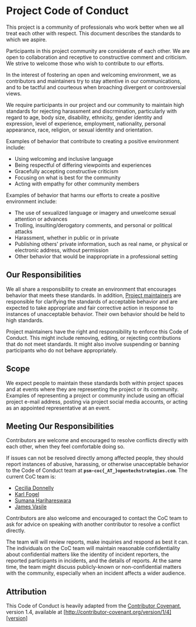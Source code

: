 # Project Code of Conduct

This project is a community of professionals who work better when we
all treat each other with respect.  This document describes the
standards to which we aspire.

Participants in this project community are considerate of each other.
We are open to collaboration and receptive to constructive comment and
criticism.  We strive to welcome those who wish to contribute to our
efforts.

In the interest of fostering an open and welcoming environment, we as
contributors and maintainers try to stay attentive in our
communications, and to be tactful and courteous when broaching
divergent or controversial views.

We require participants in our project and our community to maintain
high standards for rejecting harassment and discrmination,
particularly with regard to age, body size, disability, ethnicity,
gender identity and expression, level of experience, employment,
nationality, personal appearance, race, religion, or sexual identity
and orientation.

Examples of behavior that contribute to creating a positive
environment include:

* Using welcoming and inclusive language
* Being respectful of differing viewpoints and experiences
* Gracefully accepting constructive criticism
* Focusing on what is best for the community
* Acting with empathy for other community members

Examples of behavior that harms our efforts to create a positive
environment include:

* The use of sexualized language or imagery and unwelcome sexual attention or
advances
* Trolling, insulting/derogatory comments, and personal or political attacks
* Harassment, whether in public or in private
* Publishing others' private information, such as real name, or
  physical or electronic address, without permission
* Other behavior that would be inappropriate in a professional setting

## Our Responsibilities

We all share a responsibility to create an environment that encourages
behavior that meets these standards.  In addition,
[Project maintainers](https://github.com/orgs/SolutionGuidance/teams/psm?query=role%3Aowner)
are responsible for clarifying the standards of acceptable behavior
and are expected to take appropriate and fair corrective action in
response to instances of unacceptable behavior.  Their own behavior
should be held to high standards.

Project maintainers have the right and responsibility to enforce this
Code of Conduct.  This might include removing, editing, or rejecting
contributions that do not meet standards.  It might also involve
suspending or banning participants who do not behave appropriately.

## Scope

We expect people to maintain these standards both within project
spaces and at events where they are representing the project or its
community. Examples of representing a project or community include
using an official project e-mail address, posting via project social
media accounts, or acting as an appointed representative at an event.

## Meeting Our Responsibilities

Contributors are welcome and encouraged to resolve conflicts directly
with each other, when they feel comfortable doing so.

If issues can not be resolved directly among affected people, they should
report instances of abusive, harassing, or otherwise unacceptable
behavior to the Code of Conduct team at
**`psm-coc{_AT_}opentechstrategies.com`**. The current CoC team is:

* [Cecilia Donnelly](https://github.com/cecilia-donnelly)
* [Karl Fogel](https://github.com/kfogel)
* [Sumana Harihareswara](https://github.com/brainwane)
* [James Vasile](https://github.com/jvasile)

Contributors are also welcome and encouraged to contact the CoC team
to ask for advice on speaking with another contributor to resolve a
conflict directly.

The team will will review reports, make inquiries and respond as best
it can.  The individuals on the CoC team will maintain reasonable
confidentiality about confidential matters like the identity of
incident reporters, the reported participants in incidents, and the
details of reports.  At the same time, the team might discuss
publicly-known or non-confidential matters with the community,
especially when an incident affects a wider audience.

## Attribution

This Code of Conduct is heavily adapted from the
[Contributor Covenant][homepage], version 1.4, available at
[http://contributor-covenant.org/version/1/4][version]

[homepage]: http://contributor-covenant.org
[version]: http://contributor-covenant.org/version/1/4/
